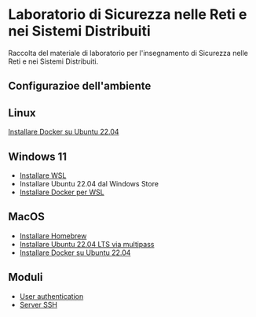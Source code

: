 # Laboratorio di Sicurezza nelle Reti e nei Sistemi Distribuiti

Raccolta del materiale di laboratorio per l'insegnamento di Sicurezza nelle Reti e nei Sistemi Distribuiti.

## Configurazioe dell'ambiente

## Linux

[Installare Docker su Ubuntu 22.04](https://www.digitalocean.com/community/tutorials/how-to-install-and-use-docker-on-ubuntu-22-04)

## Windows 11

* [Installare WSL](https://learn.microsoft.com/en-us/windows/wsl/install) 
* Installare Ubuntu 22.04 dal Windows Store
* [Installare Docker per WSL](https://medium.com/geekculture/run-docker-in-windows-10-11-wsl-without-docker-desktop-a2a7eb90556d)

## MacOS

* [Installare Homebrew](https://brew.sh)
* [Installare Ubuntu 22.04 LTS via multipass](https://medium.com/@paulrobu/how-to-run-ubuntu-22-04-vms-on-apple-m1-arm-based-systems-for-free-c8283fb38309)
* [Installare Docker su Ubuntu 22.04](https://www.digitalocean.com/community/tutorials/how-to-install-and-use-docker-on-ubuntu-22-04)


## Moduli

- [User authentication](user-authentication/README.md)
- [Server SSH](ssh-server/README.md)

